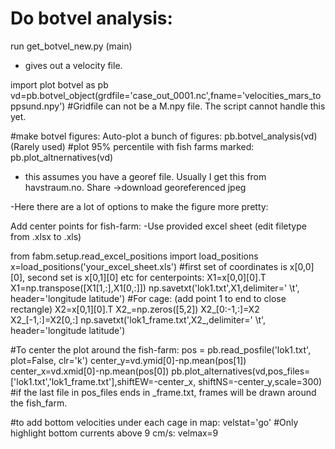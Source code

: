 # Do botvel analysis:
run get_botvel_new.py (main)
- gives out a velocity file.

import plot botvel as pb
vd=pb.botvel_object(grdfile='case_out_0001.nc',fname='velocities_mars_toppsund.npy')
#Gridfile can not be a M.npy file. The script cannot handle this yet.

#make botvel figures:
Auto-plot a bunch of figures:
pb.botvel_analysis(vd) (Rarely used)
#plot 95% percentile with fish farms marked:
pb.plot_altnernatives(vd)
- this assumes you have a georef file. Usually I get this from havstraum.no. Share ->download georeferenced jpeg

-Here there are a lot of options to make the figure more pretty:

Add center points for fish-farm:
-Use provided excel sheet (edit filetype from .xlsx to .xls)

from fabm.setup.read_excel_positions import load_positions
x=load_positions('your_excel_sheet.xls')
#first set of coordinates is x[0,0][0], second set is x[0,1][0] etc
for centerpoints:
X1=x[0,0][0].T
X1=np.transpose([X1[1,:],X1[0,:]])
np.savetxt('lok1.txt',X1,delimiter=' \t', header='longitude latitude')
#For cage: (add point 1 to end to close rectangle)
X2=x[0,1][0].T
X2_=np.zeros([5,2])
X2_[0:-1,:]=X2
X2_[-1,:]=X2[0,:]
np.savetxt('lok1_frame.txt',X2_,delimiter=' \t', header='longitude latitude')

#To center the plot around the fish-farm:
pos = pb.read_posfile('lok1.txt', plot=False, clr='k')
center_y=vd.ymid[0]-np.mean(pos[1])
center_x=vd.xmid[0]-np.mean(pos[0])
pb.plot_alternatives(vd,pos_files=['lok1.txt','lok1_frame.txt'],shiftEW=-center_x, shiftNS=-center_y,scale=300)
#if the last file in pos_files ends in _frame.txt, frames will be drawn around the fish_farm.

#to add bottom velocities under each cage in map:
velstat='go'
#Only highlight bottom currents above 9 cm/s:
velmax=9




